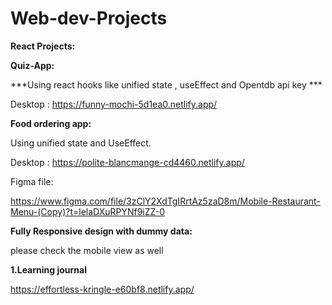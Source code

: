 # Web-dev-Projects

**React Projects:**

**Quiz-App:**

***Using react hooks like unified state , useEffect and Opentdb api key ***

Desktop : https://funny-mochi-5d1ea0.netlify.app/

**Food ordering app:**

 Using unified state and UseEffect.
 
 Desktop : https://polite-blancmange-cd4460.netlify.app/

Figma file:

https://www.figma.com/file/3zClY2XdTgIRrtAz5zaD8m/Mobile-Restaurant-Menu-(Copy)?t=lelaDXuRPYNf9iZZ-0

**Fully Responsive design with dummy data:**

please check the mobile view as well

**1.Learning journal**

https://effortless-kringle-e60bf8.netlify.app/





